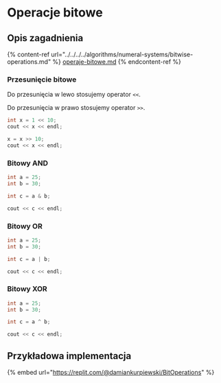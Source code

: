 # Operacje bitowe

## Opis zagadnienia

{% content-ref url="../../../../algorithms/numeral-systems/bitwise-operations.md" %}
[operaje-bitowe.md](../../../../algorithms/numeral-systems/bitwise-operations.md)
{% endcontent-ref %}

### Przesunięcie bitowe

Do przesunięcia w lewo stosujemy operator `<<`.

Do przesunięcia w prawo stosujemy operator `>>`.

```cpp
int x = 1 << 10;
cout << x << endl;

x = x >> 10;
cout << x << endl;
```

### Bitowy AND

```cpp
int a = 25;
int b = 30;

int c = a & b;

cout << c << endl;
```

### Bitowy OR

```cpp
int a = 25;
int b = 30;

int c = a | b;

cout << c << endl;
```

### Bitowy XOR

```cpp
int a = 25;
int b = 30;

int c = a ^ b;

cout << c << endl;
```

## Przykładowa implementacja

{% embed url="https://replit.com/@damiankurpiewski/BitOperations" %}
